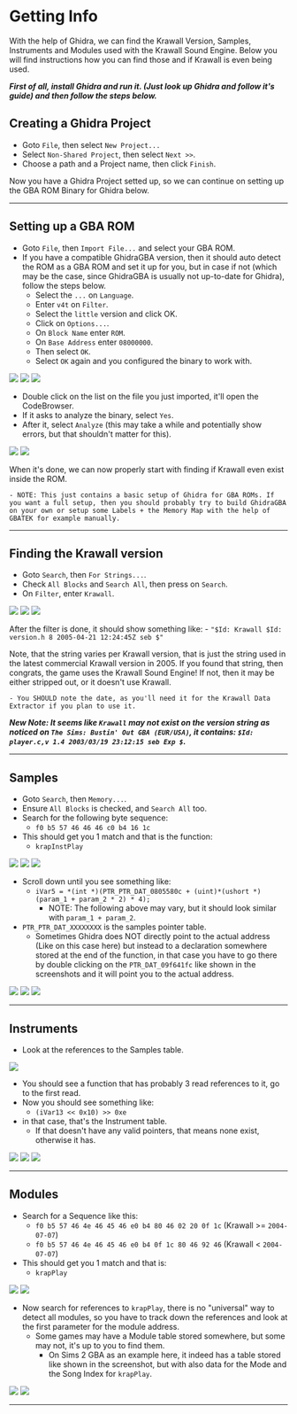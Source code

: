 # Getting Info

With the help of Ghidra, we can find the Krawall Version, Samples, Instruments and Modules used with the Krawall Sound Engine.
Below you will find instructions how you can find those and if Krawall is even being used.

***First of all, install Ghidra and run it. (Just look up Ghidra and follow it's guide) and then follow the steps below.***


## Creating a Ghidra Project
- Goto `File`, then select `New Project...`
- Select `Non-Shared Project`, then select `Next >>`.
- Choose a path and a Project name, then click `Finish`.

Now you have a Ghidra Project setted up, so we can continue on setting up the GBA ROM Binary for Ghidra below.

---

## Setting up a GBA ROM
- Goto `File`, then `Import File...` and select your GBA ROM.
- If you have a compatible GhidraGBA version, then it should auto detect the ROM as a GBA ROM and set it up for you, but in case if not (which may be the case, since GhidraGBA is usually not up-to-date for Ghidra), follow the steps below.
    - Select the `...` on `Language`.
    - Enter `v4t` on `Filter`.
    - Select the `little` version and click OK.
    - Click on `Options...`.
    - On `Block Name` enter `ROM`.
    - On `Base Address` enter `08000000`.
    - Then select `OK`.
    - Select `OK` again and you configured the binary to work with.

![](screenshots/loadfile.png?raw=true)
![](screenshots/language.png?raw=true)
![](screenshots/options.png?raw=true)

- Double click on the list on the file you just imported, it'll open the CodeBrowser.
- If it asks to analyze the binary, select `Yes`.
- After it, select `Analyze` (this may take a while and potentially show errors, but that shouldn't matter for this).

![](screenshots/yes-no-analyze.png?raw=true)
![](screenshots/analyze.png?raw=true)

When it's done, we can now properly start with finding if Krawall even exist inside the ROM.

    - NOTE: This just contains a basic setup of Ghidra for GBA ROMs. If you want a full setup, then you should probably try to build GhidraGBA on your own or setup some Labels + the Memory Map with the help of GBATEK for example manually.

---

## Finding the Krawall version
- Goto `Search`, then `For Strings...`.
- Check `All Blocks` and `Search All`, then press on `Search`.
- On `Filter`, enter `Krawall`.

![](screenshots/for-strings.png?raw=true)
![](screenshots/for-strings-box1.png?raw=true)
![](screenshots/krawall-search-filter.png?raw=true)

After the filter is done, it should show something like:
    - `"$Id: Krawall $Id: version.h 8 2005-04-21 12:24:45Z seb $"`

Note, that the string varies per Krawall version, that is just the string used in the latest commercial Krawall version in 2005.
If you found that string, then congrats, the game uses the Krawall Sound Engine! If not, then it may be either stripped out, or it doesn't use Krawall.

    - You SHOULD note the date, as you'll need it for the Krawall Data Extractor if you plan to use it.
    
***New Note: It seems like `Krawall` may not exist on the version string as noticed on `The Sims: Bustin' Out GBA (EUR/USA)`, it contains: `$Id: player.c,v 1.4 2003/03/19 23:12:15 seb Exp $`.***

---

## Samples
- Goto `Search`, then `Memory...`.
- Ensure `All Blocks` is checked, and `Search All` too.
- Search for the following byte sequence:
    - `f0 b5 57 46 46 46 c0 b4 16 1c`
- This should get you 1 match and that is the function:
    - `krapInstPlay`

![](screenshots/memory.png?raw=true)
![](screenshots/krapinstplay-sequence.png?raw=true)
![](screenshots/krapinstplay-res.png?raw=true)

- Scroll down until you see something like:
    - `iVar5 = *(int *)(PTR_PTR_DAT_0805580c + (uint)*(ushort *)(param_1 + param_2 * 2) * 4);`
        - NOTE: The following above may vary, but it should look similar with `param_1 + param_2`.
- `PTR_PTR_DAT_XXXXXXXX` is the samples pointer table.
    - Sometimes Ghidra does NOT directly point to the actual address (Like on this case here) but instead to a declaration somewhere stored at the end of the function, in that case you have to go there by double clicking on the `PTR_DAT_09f641fc` like shown in the screenshots and it will point you to the actual address. 

![](screenshots/samples-func.png?raw=true)
![](screenshots/samples-need-relook.png?raw=true)
![](screenshots/proper-samples.png?raw=true)

---

## Instruments
- Look at the references to the Samples table.

![](screenshots/samples-ref.png?raw=true)

- You should see a function that has probably 3 read references to it, go to the first read.
- Now you should see something like:
    - `(iVar13 << 0x10) >> 0xe`
- in that case, that's the Instrument table.
    - If that doesn't have any valid pointers, that means none exist, otherwise it has.

![](screenshots/instruments-func.png?raw=true)
![](screenshots/instruments-need-relook.png?raw=true)
![](screenshots/proper-instruments.png?raw=true)

---

## Modules
- Search for a Sequence like this:
    - `f0 b5 57 46 4e 46 45 46 e0 b4 80 46 02 20 0f 1c` (Krawall >= `2004-07-07`)
    - `f0 b5 57 46 4e 46 45 46 e0 b4 0f 1c 80 46 92 46` (Krawall <  `2004-07-07`)
- This should get you 1 match and that is:
    - `krapPlay`

![](screenshots/krapplay-sequence.png?raw=true)
![](screenshots/krapplay-res.png?raw=true)

- Now search for references to `krapPlay`, there is no "universal" way to detect all modules, so you have to track down the references and look at the first parameter for the module address.
    - Some games may have a Module table stored somewhere, but some may not, it's up to you to find them.
        - On Sims 2 GBA as an example here, it indeed has a table stored like shown in the screenshot, but with also data for the Mode and the Song Index for `krapPlay`.

![](screenshots/krapplay-ref.png?raw=true)
![](screenshots/krapplay-call.png?raw=true)

---
